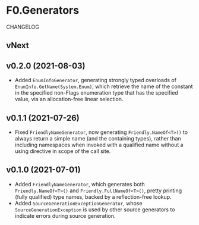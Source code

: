 # F0.Generators
CHANGELOG

## vNext

## v0.2.0 (2021-08-03)
- Added `EnumInfoGenerator`, generating strongly typed overloads of `EnumInfo.GetName(System.Enum)`, which retrieve the name of the constant in the specified non-Flags enumeration type that has the specified value, via an allocation-free linear selection.

## v0.1.1 (2021-07-26)
- Fixed `FriendlyNameGenerator`, now generating `Friendly.NameOf<T>()` to always return a simple name (and the containing types), rather than including namespaces when invoked with a qualified name without a using directive in scope of the call site.

## v0.1.0 (2021-07-01)
- Added `FriendlyNameGenerator`, which generates both `Friendly.NameOf<T>()` and `Friendly.FullNameOf<T>()`, pretty printing (fully qualified) type names, backed by a reflection-free lookup.
- Added `SourceGenerationExceptionGenerator`, whose `SourceGenerationException` is used by other source generators to indicate errors during source generation.
